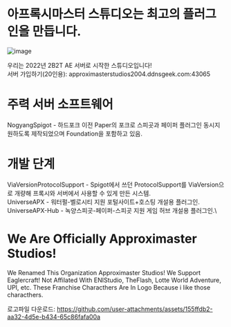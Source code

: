 # 아프록시마스터 스튜디오는 최고의 플러그인을 만듭니다.

![image](https://github.com/user-attachments/assets/ac12bcbe-9d59-423f-9207-c8271a633470)

우리는 2022년 2B2T AE 서버로 시작한 스튜디오입니다!\
서버 가입하기(20인용): approximasterstudios2004.ddnsgeek.com:43065

# 주력 서버 소프트웨어
NogyangSpigot - 하드포크 이전 Paper의 포크로 스피곳과 페이퍼 플러그인 동시지원하도록 제작되었으며 Foundation을 포함하고 있음.

# 개발 단계
ViaVersionProtocolSupport - Spigot에서 쓰던 ProtocolSupport를 ViaVersion으로 개량해 프록시와 서버에서 사용할 수 있게 만든 시스템.\
UniverseAPX - 워터펄-벨로시티 지원 포털사이트+호스팅 개설용 플러그인.\
UniverseAPX-Hub - 녹양스피곳-페이퍼-스피곳 지원 게임 허브 개설용 플러그인.\


# We Are Officially Approximaster Studios!
We Renamed This Organization Approximaster Studios! We Support Eaglercraft!
Not Affilated With ENIStudio, TheFlash, Lotte World Adventure, UPI, etc. These Franchise Characthers Are In Logo Because i like those characthers.

로고파일 다운로드: https://github.com/user-attachments/assets/155ffdb2-aa32-4d5e-b434-65c86fafa00a
